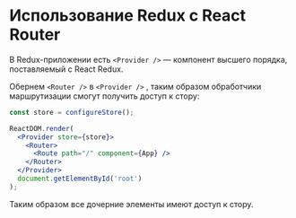 # Использование Redux с React Router

В Redux-приложении есть `<Provider />` — компонент высшего порядка, поставляемый с React Redux.

Обернем `<Router />` в `<Provider />` , таким образом обработчики маршрутизации смогут получить доступ к стору:

```jsx
const store = configureStore();

ReactDOM.render(
  <Provider store={store}>
    <Router>
      <Route path="/" component={App} />
    </Router>
  </Provider>
  document.getElementById('root')
);
```

Таким образом все дочерние элементы имеют доступ к стору.

